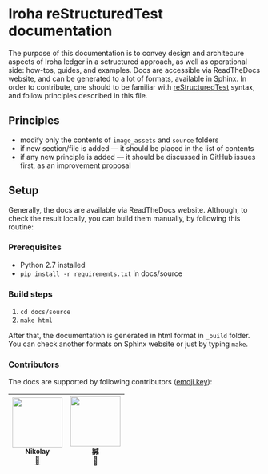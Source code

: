 # Iroha reStructuredTest documentation

The purpose of this documentation is to convey design and architecure aspects of Iroha ledger in a sctructured approach, as well as operational side: how-tos, guides, and examples. Docs are accessible via ReadTheDocs website, and can be generated to a lot of formats, available in Sphinx. In order to contribute, one should to be familiar with [reStructuredTest](docutils.sourceforge.net/rst.html) syntax, and follow principles described in this file.

## Principles

 * modify only the contents of `image_assets` and `source` folders
 * if new section/file is added — it should be placed in the list of contents
 * if any new principle is added — it should be discussed in GitHub issues first, as an improvement proposal

 ## Setup

 Generally, the docs are available via ReadTheDocs website. Although, to check the result locally, you can build them manually, by following this routine:

 ### Prerequisites

 * Python 2.7 installed
 * `pip install -r requirements.txt` in docs/source

 ### Build steps

1. `cd docs/source`
1. `make html`

After that, the documentation is generated in html format in `_build` folder. You can check another formats on Sphinx website or just by typing `make`.

### Contributors

The docs are supported by following contributors ([emoji key](https://github.com/kentcdodds/all-contributors#emoji-key)):

<!-- ALL-CONTRIBUTORS-LIST:START - Do not remove or modify this section -->
| [<img src="https://avatars1.githubusercontent.com/u/11841667?s=460&v=4" width="100px;"/><br /><sub><b>Nikolay </b></sub>](https://github.com/neewy)<br />[📖](https://github.com/hyperledger/iroha/commits?author=neewy "Documentation") | [<img src="https://avatars3.githubusercontent.com/u/20982317?v=3&s=460" width="100px;"/><br /><sub>誠</sub>](https://github.com/takemiyamakoto)<br />🔧
| :---: | :---: |
<!-- ALL-CONTRIBUTORS-LIST:END -->